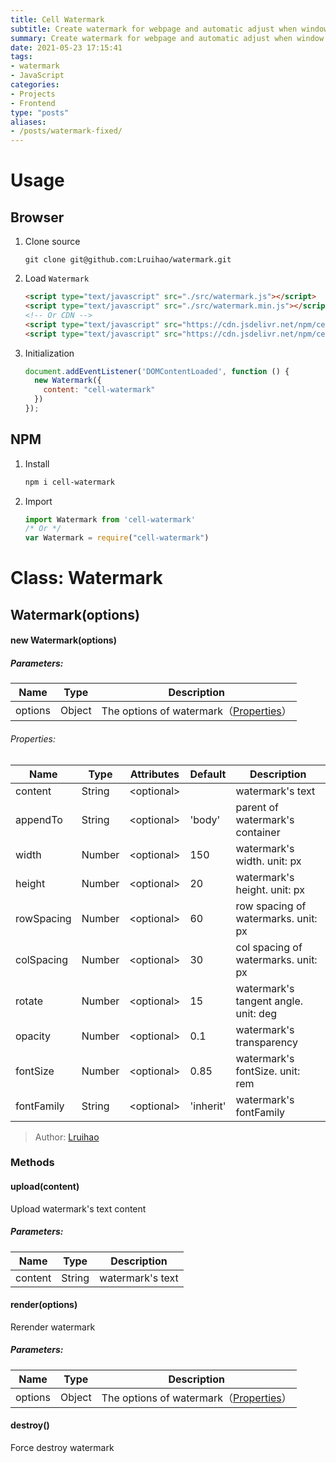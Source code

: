 ```yaml
---
title: Cell Watermark
subtitle: Create watermark for webpage and automatic adjust when window resize.
summary: Create watermark for webpage and automatic adjust when window resize.
date: 2021-05-23 17:15:41
tags:
- watermark
- JavaScript
categories:
- Projects
- Frontend
type: "posts"
aliases:
- /posts/watermark-fixed/
---
```


# Usage
## Browser
1. Clone source

    ```
    git clone git@github.com:Lruihao/watermark.git
    ```

2. Load `Watermark`

    ```html
    <script type="text/javascript" src="./src/watermark.js"></script>
    <script type="text/javascript" src="./src/watermark.min.js"></script>
    <!-- Or CDN -->
    <script type="text/javascript" src="https://cdn.jsdelivr.net/npm/cell-watermark@1.0.3/src/watermark.js"></script>
    <script type="text/javascript" src="https://cdn.jsdelivr.net/npm/cell-watermark@1.0.3/src/watermark.min.js"></script>
    ```
3. Initialization

    ```javascript
    document.addEventListener('DOMContentLoaded', function () {
      new Watermark({
        content: "cell-watermark"
      })
    });
    ```
## NPM
1. Install

    ```bash
    npm i cell-watermark
    ```

2. Import
   
    ```javascript
    import Watermark from 'cell-watermark'
    /* Or */
    var Watermark = require("cell-watermark")
    ```
# Class: Watermark
## Watermark(options)

#### new Watermark(options)

##### Parameters:

| Name    | Type   | Description                       |
| ------- | ------ | --------------------------------- |
| options | Object | The options of watermark（[Properties](#properties)） |

###### Properties:

| Name       | Type   | Attributes | Default  | Description                          |
| ---------- | ------ | ---------- | :------- | ------------------------------------ |
| content    | String | \<optional\> |        | watermark's text                     |
| appendTo   | String | \<optional\> | 'body' | parent of watermark's container      |
| width      | Number | \<optional\> | 150    | watermark's width. unit: px          |
| height     | Number | \<optional\> | 20     | watermark's height. unit: px         |
| rowSpacing | Number | \<optional\> | 60     | row spacing of watermarks. unit: px  |
| colSpacing | Number | \<optional\> | 30     | col spacing of watermarks. unit: px  |
| rotate     | Number | \<optional\> | 15     | watermark's tangent angle. unit: deg |
| opacity    | Number | \<optional\> | 0.1    | watermark's transparency             |
| fontSize   | Number | \<optional\> | 0.85   | watermark's fontSize. unit: rem      |
| fontFamily | String | \<optional\> | 'inherit'| watermark's fontFamily             |

> Author: [Lruihao](https://lruihao.cn)

### Methods

#### upload(content)

Upload watermark's text content

##### Parameters:
|  Name   |  Type  |   Description    |
| :-----: | :----: | :--------------: |
| content | String | watermark's text |

#### render(options)
Rerender watermark

##### Parameters:

| Name    | Type   | Description                         |
| ------- | ------ | ----------------------------------- |
| options | Object | The options of watermark（[Properties](#properties)） |

#### destroy()

Force destroy watermark